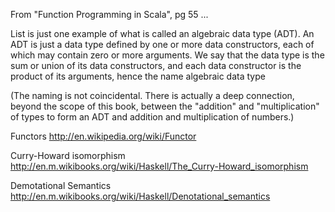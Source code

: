 From "Function Programming in Scala", pg 55 ...

List is just one example of what is called an algebraic data type (ADT). An ADT is just a data type defined by one or more data constructors, each of which may contain zero or more arguments. We say that the data type is the sum or union of its data constructors, and each data constructor is the product of its arguments, hence the name algebraic data type

(The naming is not coincidental. There is actually a deep connection, beyond the scope of this book, between the "addition" and "multiplication" of types to form an ADT and addition and multiplication of numbers.)


Functors
http://en.wikipedia.org/wiki/Functor


Curry-Howard isomorphism
http://en.m.wikibooks.org/wiki/Haskell/The_Curry-Howard_isomorphism


Demotational Semantics
http://en.m.wikibooks.org/wiki/Haskell/Denotational_semantics
